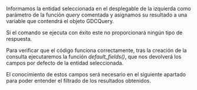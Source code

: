 Informamos la entidad seleccionada en el desplegable de la izquierda como parámetro de la función *query* comentada y asignamos su resultado a una variable que contendrá el objeto GDCQuery.

Si el comando se ejecuta con éxito este no proporcionará ningún tipo de respuesta.

Para verificar que el código funciona correctamente, tras la creación de la consulta ejecutaremos la función *default_fields()*, que nos devolverá los campos por defecto de la entidad seleccionada.

El conocimiento de estos campos será necesario en el siguiente apartado para poder entender el filtrado de los resultados obtenidos.

